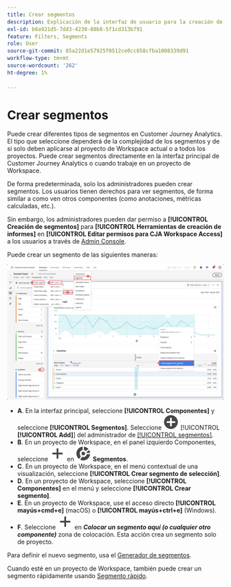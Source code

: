 ```yaml
---
title: Crear segmentos
description: Explicación de la interfaz de usuario para la creación de segmentos.
exl-id: b6a921d5-7dd3-4230-88b8-5f1cd313b791
feature: Filters, Segments
role: User
source-git-commit: 85a22d1e57925f0512ce0cc658cfba1008339d91
workflow-type: tm+mt
source-wordcount: '262'
ht-degree: 1%

---
```


# Crear segmentos

Puede crear diferentes tipos de segmentos en Customer Journey Analytics.  El tipo que seleccione dependerá de la complejidad de los segmentos y de si solo deben aplicarse al proyecto de Workspace actual o a todos los proyectos. Puede crear segmentos directamente en la interfaz principal de Customer Journey Analytics o cuando trabaje en un proyecto de Workspace.

De forma predeterminada, solo los administradores pueden crear segmentos. Los usuarios tienen derechos para ver segmentos, de forma similar a como ven otros componentes (como anotaciones, métricas calculadas, etc.).

Sin embargo, los administradores pueden dar permiso a **[!UICONTROL Creación de segmentos]** para **[!UICONTROL Herramientas de creación de informes]** en **[!UICONTROL Editar permisos para CJA Workspace Access]** a los usuarios a través de [Admin Console](/help/technotes/access-control.md#user-level-access).

Puede crear un segmento de las siguientes maneras:

![Formas de crear un segmento](assets/create-filter.png)

* **A**. En la interfaz principal, seleccione **[!UICONTROL Componentes]** y seleccione **[!UICONTROL Segmentos]**. Seleccione ![AddCircle](/help/assets/icons/AddCircle.svg) [!UICONTROL **[!UICONTROL Add]**] del administrador de [[!UICONTROL segmentos]](/help/components/filters/manage-filters.md).
* **B**. En un proyecto de Workspace, en el panel izquierdo Componentes, seleccione ![Agregar](/help/assets/icons/Add.svg) en ![Segmento](/help/assets/icons/Segmentation.svg) **Segmentos**.
* **C**. En un proyecto de Workspace, en el menú contextual de una visualización, seleccione **[!UICONTROL Crear segmento de selección]**.
* **D**. En un proyecto de Workspace, seleccione **[!UICONTROL Componentes]** en el menú y seleccione **[!UICONTROL Crear segmento]**.
* **E**. En un proyecto de Workspace, use el acceso directo **[!UICONTROL mayús+cmd+e]** (macOS) o **[!UICONTROL mayús+ctrl+e]** (Windows).
* **F**. Seleccione ![Agregar](/help/assets/icons/Add.svg) en ***Colocar un segmento aquí (o cualquier otro componente)*** zona de colocación. Esta acción crea un segmento solo de proyecto.

Para definir el nuevo segmento, usa el [Generador de segmentos](/help/components/filters/filter-builder.md).

Cuando esté en un proyecto de Workspace, también puede crear un segmento rápidamente usando [Segmento rápido](/help/components/filters/quick-filters.md).
